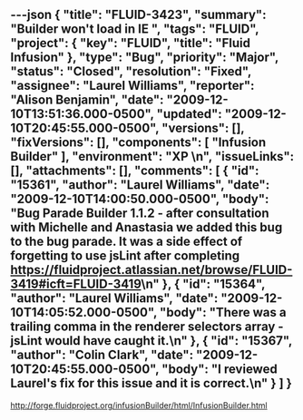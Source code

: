 ---json
{
  "title": "FLUID-3423",
  "summary": "Builder won't load in IE ",
  "tags": "FLUID",
  "project": {
    "key": "FLUID",
    "title": "Fluid Infusion"
  },
  "type": "Bug",
  "priority": "Major",
  "status": "Closed",
  "resolution": "Fixed",
  "assignee": "Laurel Williams",
  "reporter": "Alison Benjamin",
  "date": "2009-12-10T13:51:36.000-0500",
  "updated": "2009-12-10T20:45:55.000-0500",
  "versions": [],
  "fixVersions": [],
  "components": [
    "Infusion Builder"
  ],
  "environment": "XP&#x20;\n",
  "issueLinks": [],
  "attachments": [],
  "comments": [
    {
      "id": "15361",
      "author": "Laurel Williams",
      "date": "2009-12-10T14:00:50.000-0500",
      "body": "Bug Parade Builder 1.1.2  - after consultation with Michelle and Anastasia we added this bug to the bug parade. It was a side effect of forgetting to use jsLint after completing <https://fluidproject.atlassian.net/browse/FLUID-3419#icft=FLUID-3419>\n"
    },
    {
      "id": "15364",
      "author": "Laurel Williams",
      "date": "2009-12-10T14:05:52.000-0500",
      "body": "There was a trailing comma in the renderer selectors array - jsLint would have caught it.\n"
    },
    {
      "id": "15367",
      "author": "Colin Clark",
      "date": "2009-12-10T20:45:55.000-0500",
      "body": "I reviewed Laurel's fix for this issue and it is correct.\n"
    }
  ]
}
---
<http://forge.fluidproject.org/infusionBuilder/html/InfusionBuilder.html>

        